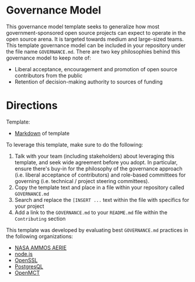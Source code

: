 # Governance Model

This governance model template seeks to generalize how most government-sponsored open source projects can expect to operate in the open source arena. It is targeted towards medium and large-sized teams. This template governance model can be included in your repository under the file name `GOVERNANCE.md`. There are two key philosophies behind this governance model to keep note of:
- Liberal acceptance, encouragement and promotion of open source contributors from the public
- Retention of decision-making authority to sources of funding

# Directions

Template:
- [Markdown](GOVERNANCE-TEMPLATE.md) of template

To leverage this template, make sure to do the following:
1. Talk with your team (including stakeholders) about leveraging this template, and seek wide agreement before you adopt. In particular, ensure there's buy-in for the philosophy of the governance approach (i.e. liberal acceptance of contributors) and role-based committees for governing (i.e. technical / project steering committees).
2. Copy the template text and place in a file within your repository called `GOVERNANCE.md` 
3. Search and replace the `[INSERT ...` text within the file with specifics for your project
4. Add a link to the `GOVERNANCE.md` to your `README.md` file within the `Contributing` section

This template was developed by evaluating best `GOVERNANCE.md` practices in the following organizations:
- [NASA AMMOS AERIE](https://github.com/NASA-AMMOS/aerie/blob/develop/docs/GOVERNANCE.md)
- [node.js](https://github.com/nodejs/node/blob/main/GOVERNANCE.md)
- [OpenSSL](https://www.openssl.org/policies/omc-bylaws.html)
- [PostgresQL](https://www.postgresql.org/developer/)
- [OpenMCT](https://github.com/nasa/openmct/blob/master/CONTRIBUTING.md)